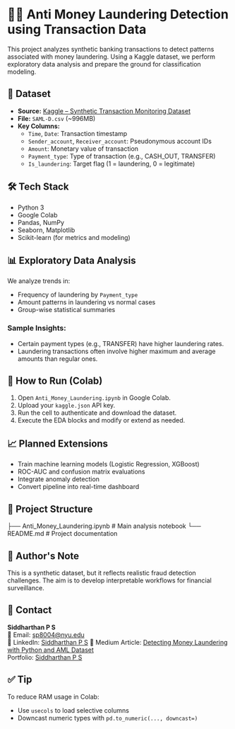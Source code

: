 # 🕵️‍♂️ Anti Money Laundering Detection using Transaction Data

This project analyzes synthetic banking transactions to detect patterns associated with money laundering. Using a Kaggle dataset, we perform exploratory data analysis and prepare the ground for classification modeling.

## 📂 Dataset

- **Source:** [Kaggle – Synthetic Transaction Monitoring Dataset](https://www.kaggle.com/datasets/berkanoztas/synthetic-transaction-monitoring-dataset-aml)
- **File:** `SAML-D.csv` (~996MB)
- **Key Columns:**
  - `Time`, `Date`: Transaction timestamp
  - `Sender_account`, `Receiver_account`: Pseudonymous account IDs
  - `Amount`: Monetary value of transaction
  - `Payment_type`: Type of transaction (e.g., CASH_OUT, TRANSFER)
  - `Is_laundering`: Target flag (1 = laundering, 0 = legitimate)

## 🛠️ Tech Stack

- Python 3
- Google Colab
- Pandas, NumPy
- Seaborn, Matplotlib
- Scikit-learn (for metrics and modeling)

## 📊 Exploratory Data Analysis

We analyze trends in:
- Frequency of laundering by `Payment_type`
- Amount patterns in laundering vs normal cases
- Group-wise statistical summaries

### Sample Insights:
- Certain payment types (e.g., TRANSFER) have higher laundering rates.
- Laundering transactions often involve higher maximum and average amounts than regular ones.

## 🚀 How to Run (Colab)

1. Open `Anti_Money_Laundering.ipynb` in Google Colab.
2. Upload your `kaggle.json` API key.
3. Run the cell to authenticate and download the dataset.
4. Execute the EDA blocks and modify or extend as needed.

## 📈 Planned Extensions

- Train machine learning models (Logistic Regression, XGBoost)
- ROC-AUC and confusion matrix evaluations
- Integrate anomaly detection
- Convert pipeline into real-time dashboard

## 📁 Project Structure
├── Anti_Money_Laundering.ipynb # Main analysis notebook
└── README.md # Project documentation


## 🧠 Author's Note

This is a synthetic dataset, but it reflects realistic fraud detection challenges. The aim is to develop interpretable workflows for financial surveillance.

## 📩 Contact

**Siddharthan P S**  
📧 Email: sp8004@nyu.edu  
🔗 LinkedIn: [Siddharthan P S](https://www.linkedin.com/in/ssiddharthan/)
📘 Medium Article: [Detecting Money Laundering with Python and AML Dataset](https://medium.com/@siddharthanps.1/%EF%B8%8F-detecting-money-laundering-using-python-my-hands-on-attempt-5e772aef6e8c)  
Portfolio: [Siddharthan P S](http://siddharthanps.info/)

## ✅ Tip
To reduce RAM usage in Colab:
- Use `usecols` to load selective columns
- Downcast numeric types with `pd.to_numeric(..., downcast=)`
